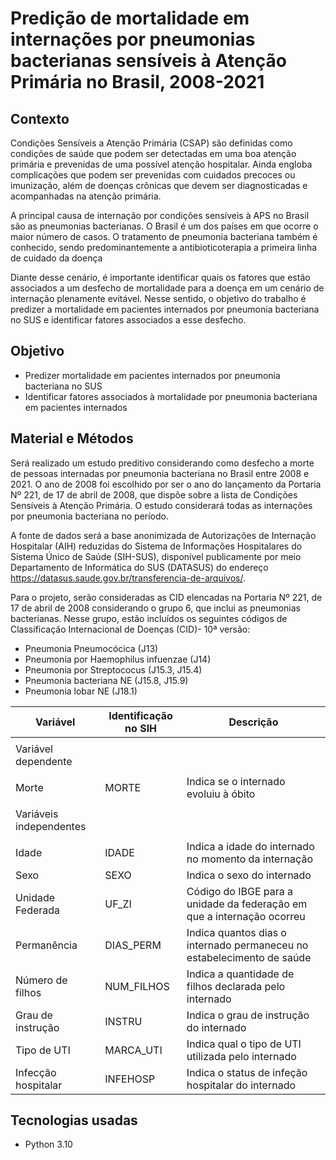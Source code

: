 # Predição de mortalidade em internações por pneumonias bacterianas sensíveis à Atenção Primária no Brasil, 2008-2021

## Contexto 

Condições Sensíveis a Atenção Primária (CSAP) são definidas como condições de saúde que podem ser detectadas em uma boa atenção primária e prevenidas de uma possível atenção hospitalar. Ainda engloba complicações que podem ser prevenidas com cuidados precoces ou imunização, além de doenças crônicas que devem ser diagnosticadas e acompanhadas na atenção primária. 

A principal causa de internação por condições sensíveis à APS no Brasil são as pneumonias bacterianas. O Brasil é um dos países em que ocorre o maior número de casos. O tratamento de pneumonia bacteriana também é conhecido, sendo predominantemente a antibioticoterapia a primeira linha de cuidado da doença

Diante desse cenário, é importante identificar quais os fatores que estão associados a um desfecho de mortalidade para a doença em um cenário de internação plenamente evitável. Nesse sentido, o objetivo do trabalho é predizer a mortalidade em pacientes internados por pneumonia bacteriana no SUS e identificar fatores associados a esse desfecho.

## Objetivo 

 -	Predizer mortalidade em pacientes internados por pneumonia bacteriana no SUS 
 - Identificar fatores associados à mortalidade por pneumonia bacteriana em pacientes internados 

## Material e Métodos

Será realizado um estudo preditivo considerando como desfecho a morte de pessoas internadas por pneumonia bacteriana no Brasil entre 2008 e 2021. O ano de 2008 foi escolhido por ser o ano do lançamento da Portaria Nº 221, de 17 de abril de 2008, que dispõe sobre a lista de Condições Sensíveis à Atenção Primária. O estudo considerará todas as internações por pneumonia bacteriana no período. 

A fonte de dados será a base anonimizada de Autorizações de Internação Hospitalar (AIH) reduzidas do Sistema de Informações Hospitalares do Sistema Único de Saúde (SIH-SUS), disponível publicamente por meio Departamento de Informática do SUS (DATASUS) do endereço <https://datasus.saude.gov.br/transferencia-de-arquivos/>. 

Para o projeto, serão consideradas as CID elencadas na Portaria Nº 221, de 17 de abril de 2008 considerando o grupo 6, que inclui as pneumonias bacterianas. Nesse grupo, estão incluídos os seguintes códigos de Classificação Internacional de Doenças (CID)- 10ª versão: 

- 	Pneumonia Pneumocócica (J13)
- 	Pneumonia por Haemophilus infuenzae (J14)
- 	Pneumonia por Streptococus (J15.3, J15.4)
-	Pneumonia bacteriana NE (J15.8, J15.9)
-	Pneumonia lobar NE (J18.1)

|Variável |Identificação no SIH| Descrição| 
|---------|--------------------|----------|
| |
|Variável dependente|
| |
|Morte|MORTE   |Indica se o internado evoluiu à óbito|
| |
|Variáveis independentes
| |
|Idade  |IDADE      |Indica a idade do internado no momento da internação |
|Sexo  |SEXO      |Indica o sexo do internado |
|Unidade Federada  |UF_ZI      |Código do IBGE para a unidade da federação em que a internação ocorreu |
|Permanência   |DIAS_PERM      |Indica quantos dias o internado permaneceu no estabelecimento de saúde |
|Número de filhos  |NUM_FILHOS      |Indica a quantidade de filhos declarada pelo internado |
|Grau de instrução  |INSTRU      |Indica o grau de instrução do internado |
|Tipo de UTI  |MARCA_UTI      |Indica qual o tipo de UTI utilizada pelo internado |
|Infecção hospitalar  |INFEHOSP     |Indica o status de infeção hospitalar do internado |

## Tecnologias usadas

- Python 3.10